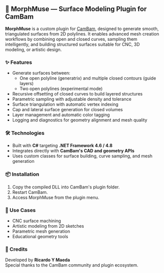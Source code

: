 ## 🧩 MorphMuse — Surface Modeling Plugin for CamBam

**MorphMuse** is a custom plugin for [CamBam](http://www.cambam.info/), designed to generate smooth, triangulated surfaces from 2D polylines. It enables advanced mesh creation workflows by combining open and closed curves, sampling them intelligently, and building structured surfaces suitable for CNC, 3D modeling, or artistic design.

### ✨ Features

- Generate surfaces between:
  - One open polyline (generatrix) and multiple closed contours (guide layers)
  - Two open polylines (experimental mode)
- Recursive offsetting of closed curves to build layered structures
- Parametric sampling with adjustable density and tolerance
- Surface triangulation with automatic vertex indexing
- Cap and lateral surface generation for closed volumes
- Layer management and automatic color tagging
- Logging and diagnostics for geometry alignment and mesh quality

### 🛠️ Technologies

- Built with **C#** targeting **.NET Framework 4.6 / 4.8**
- Integrates directly with **CamBam's CAD and geometry APIs**
- Uses custom classes for surface building, curve sampling, and mesh generation

### 📦 Installation

1. Copy the compiled DLL into CamBam's plugin folder.
2. Restart CamBam.
3. Access MorphMuse from the plugin menu.

### 📐 Use Cases

- CNC surface machining
- Artistic modeling from 2D sketches
- Parametric mesh generation
- Educational geometry tools

### 🧠 Credits

Developed by **Ricardo Y Maeda**  
Special thanks to the CamBam community and plugin ecosystem.
